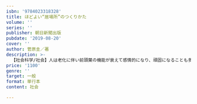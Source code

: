 ```yaml
---
isbn: '9784023318328'
title: ほどよい“居場所”のつくりかた
volume: ''
series: ''
publisher: 朝日新聞出版
pubdate: '2019-08-20'
cover: ''
author: 菅原圭／著
description: >-
  【社会科学/社会】人は老化に伴い前頭葉の機能が衰えて感情的になり、頑固になることも多く、高齢者がキレるトラブルは後を絶たない。本書では、孤立や孤独を防ぎ、好かれる人でいるための品格の磨き方、年を取ったら特に気をつけたいことなどを指南する。
price: '1100'
genre: ''
target: 一般
format: 単行本
content: 社会

---
```

